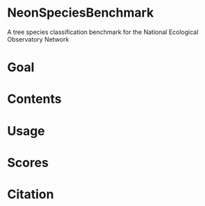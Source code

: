 # NeonSpeciesBenchmark

A tree species classification benchmark for the National Ecological Observatory Network

# Goal

# Contents


# Usage


# Scores

# Citation

